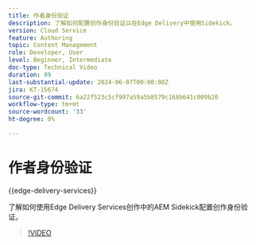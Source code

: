 ```yaml
---
title: 作者身份验证
description: 了解如何配置创作身份验证以在Edge Delivery中使用Sidekick。
version: Cloud Service
feature: Authoring
topic: Content Management
role: Developer, User
level: Beginner, Intermediate
doc-type: Technical Video
duration: 89
last-substantial-update: 2024-06-07T00:00:00Z
jira: KT-15674
source-git-commit: 6a22f523c5cf997a59a5b8579c168b641c009b20
workflow-type: tm+mt
source-wordcount: '33'
ht-degree: 0%

---
```



# 作者身份验证

{{edge-delivery-services}}

了解如何使用Edge Delivery Services创作中的AEM Sidekick配置创作身份验证。

>[!VIDEO](https://video.tv.adobe.com/v/3429594/?learn=on)
